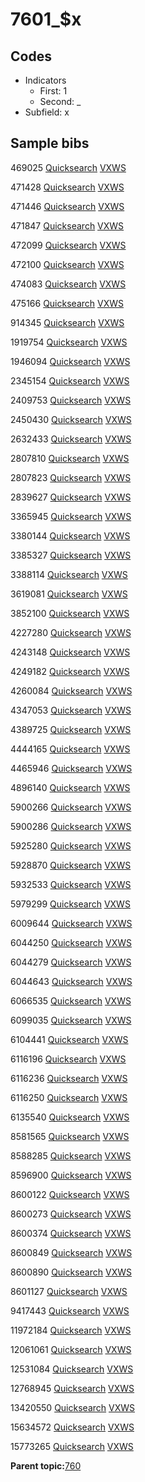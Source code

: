 # 7601\_$x

## Codes

-   Indicators
    -   First: 1
    -   Second: \_
-   Subfield: x

## Sample bibs

469025 [Quicksearch](https://search.library.yale.edu/catalog/469025) [VXWS](http://prodorbis.library.yale.edu:7014/vxws/GetHoldingsService?bibId=469025)

471428 [Quicksearch](https://search.library.yale.edu/catalog/471428) [VXWS](http://prodorbis.library.yale.edu:7014/vxws/GetHoldingsService?bibId=471428)

471446 [Quicksearch](https://search.library.yale.edu/catalog/471446) [VXWS](http://prodorbis.library.yale.edu:7014/vxws/GetHoldingsService?bibId=471446)

471847 [Quicksearch](https://search.library.yale.edu/catalog/471847) [VXWS](http://prodorbis.library.yale.edu:7014/vxws/GetHoldingsService?bibId=471847)

472099 [Quicksearch](https://search.library.yale.edu/catalog/472099) [VXWS](http://prodorbis.library.yale.edu:7014/vxws/GetHoldingsService?bibId=472099)

472100 [Quicksearch](https://search.library.yale.edu/catalog/472100) [VXWS](http://prodorbis.library.yale.edu:7014/vxws/GetHoldingsService?bibId=472100)

474083 [Quicksearch](https://search.library.yale.edu/catalog/474083) [VXWS](http://prodorbis.library.yale.edu:7014/vxws/GetHoldingsService?bibId=474083)

475166 [Quicksearch](https://search.library.yale.edu/catalog/475166) [VXWS](http://prodorbis.library.yale.edu:7014/vxws/GetHoldingsService?bibId=475166)

914345 [Quicksearch](https://search.library.yale.edu/catalog/914345) [VXWS](http://prodorbis.library.yale.edu:7014/vxws/GetHoldingsService?bibId=914345)

1919754 [Quicksearch](https://search.library.yale.edu/catalog/1919754) [VXWS](http://prodorbis.library.yale.edu:7014/vxws/GetHoldingsService?bibId=1919754)

1946094 [Quicksearch](https://search.library.yale.edu/catalog/1946094) [VXWS](http://prodorbis.library.yale.edu:7014/vxws/GetHoldingsService?bibId=1946094)

2345154 [Quicksearch](https://search.library.yale.edu/catalog/2345154) [VXWS](http://prodorbis.library.yale.edu:7014/vxws/GetHoldingsService?bibId=2345154)

2409753 [Quicksearch](https://search.library.yale.edu/catalog/2409753) [VXWS](http://prodorbis.library.yale.edu:7014/vxws/GetHoldingsService?bibId=2409753)

2450430 [Quicksearch](https://search.library.yale.edu/catalog/2450430) [VXWS](http://prodorbis.library.yale.edu:7014/vxws/GetHoldingsService?bibId=2450430)

2632433 [Quicksearch](https://search.library.yale.edu/catalog/2632433) [VXWS](http://prodorbis.library.yale.edu:7014/vxws/GetHoldingsService?bibId=2632433)

2807810 [Quicksearch](https://search.library.yale.edu/catalog/2807810) [VXWS](http://prodorbis.library.yale.edu:7014/vxws/GetHoldingsService?bibId=2807810)

2807823 [Quicksearch](https://search.library.yale.edu/catalog/2807823) [VXWS](http://prodorbis.library.yale.edu:7014/vxws/GetHoldingsService?bibId=2807823)

2839627 [Quicksearch](https://search.library.yale.edu/catalog/2839627) [VXWS](http://prodorbis.library.yale.edu:7014/vxws/GetHoldingsService?bibId=2839627)

3365945 [Quicksearch](https://search.library.yale.edu/catalog/3365945) [VXWS](http://prodorbis.library.yale.edu:7014/vxws/GetHoldingsService?bibId=3365945)

3380144 [Quicksearch](https://search.library.yale.edu/catalog/3380144) [VXWS](http://prodorbis.library.yale.edu:7014/vxws/GetHoldingsService?bibId=3380144)

3385327 [Quicksearch](https://search.library.yale.edu/catalog/3385327) [VXWS](http://prodorbis.library.yale.edu:7014/vxws/GetHoldingsService?bibId=3385327)

3388114 [Quicksearch](https://search.library.yale.edu/catalog/3388114) [VXWS](http://prodorbis.library.yale.edu:7014/vxws/GetHoldingsService?bibId=3388114)

3619081 [Quicksearch](https://search.library.yale.edu/catalog/3619081) [VXWS](http://prodorbis.library.yale.edu:7014/vxws/GetHoldingsService?bibId=3619081)

3852100 [Quicksearch](https://search.library.yale.edu/catalog/3852100) [VXWS](http://prodorbis.library.yale.edu:7014/vxws/GetHoldingsService?bibId=3852100)

4227280 [Quicksearch](https://search.library.yale.edu/catalog/4227280) [VXWS](http://prodorbis.library.yale.edu:7014/vxws/GetHoldingsService?bibId=4227280)

4243148 [Quicksearch](https://search.library.yale.edu/catalog/4243148) [VXWS](http://prodorbis.library.yale.edu:7014/vxws/GetHoldingsService?bibId=4243148)

4249182 [Quicksearch](https://search.library.yale.edu/catalog/4249182) [VXWS](http://prodorbis.library.yale.edu:7014/vxws/GetHoldingsService?bibId=4249182)

4260084 [Quicksearch](https://search.library.yale.edu/catalog/4260084) [VXWS](http://prodorbis.library.yale.edu:7014/vxws/GetHoldingsService?bibId=4260084)

4347053 [Quicksearch](https://search.library.yale.edu/catalog/4347053) [VXWS](http://prodorbis.library.yale.edu:7014/vxws/GetHoldingsService?bibId=4347053)

4389725 [Quicksearch](https://search.library.yale.edu/catalog/4389725) [VXWS](http://prodorbis.library.yale.edu:7014/vxws/GetHoldingsService?bibId=4389725)

4444165 [Quicksearch](https://search.library.yale.edu/catalog/4444165) [VXWS](http://prodorbis.library.yale.edu:7014/vxws/GetHoldingsService?bibId=4444165)

4465946 [Quicksearch](https://search.library.yale.edu/catalog/4465946) [VXWS](http://prodorbis.library.yale.edu:7014/vxws/GetHoldingsService?bibId=4465946)

4896140 [Quicksearch](https://search.library.yale.edu/catalog/4896140) [VXWS](http://prodorbis.library.yale.edu:7014/vxws/GetHoldingsService?bibId=4896140)

5900266 [Quicksearch](https://search.library.yale.edu/catalog/5900266) [VXWS](http://prodorbis.library.yale.edu:7014/vxws/GetHoldingsService?bibId=5900266)

5900286 [Quicksearch](https://search.library.yale.edu/catalog/5900286) [VXWS](http://prodorbis.library.yale.edu:7014/vxws/GetHoldingsService?bibId=5900286)

5925280 [Quicksearch](https://search.library.yale.edu/catalog/5925280) [VXWS](http://prodorbis.library.yale.edu:7014/vxws/GetHoldingsService?bibId=5925280)

5928870 [Quicksearch](https://search.library.yale.edu/catalog/5928870) [VXWS](http://prodorbis.library.yale.edu:7014/vxws/GetHoldingsService?bibId=5928870)

5932533 [Quicksearch](https://search.library.yale.edu/catalog/5932533) [VXWS](http://prodorbis.library.yale.edu:7014/vxws/GetHoldingsService?bibId=5932533)

5979299 [Quicksearch](https://search.library.yale.edu/catalog/5979299) [VXWS](http://prodorbis.library.yale.edu:7014/vxws/GetHoldingsService?bibId=5979299)

6009644 [Quicksearch](https://search.library.yale.edu/catalog/6009644) [VXWS](http://prodorbis.library.yale.edu:7014/vxws/GetHoldingsService?bibId=6009644)

6044250 [Quicksearch](https://search.library.yale.edu/catalog/6044250) [VXWS](http://prodorbis.library.yale.edu:7014/vxws/GetHoldingsService?bibId=6044250)

6044279 [Quicksearch](https://search.library.yale.edu/catalog/6044279) [VXWS](http://prodorbis.library.yale.edu:7014/vxws/GetHoldingsService?bibId=6044279)

6044643 [Quicksearch](https://search.library.yale.edu/catalog/6044643) [VXWS](http://prodorbis.library.yale.edu:7014/vxws/GetHoldingsService?bibId=6044643)

6066535 [Quicksearch](https://search.library.yale.edu/catalog/6066535) [VXWS](http://prodorbis.library.yale.edu:7014/vxws/GetHoldingsService?bibId=6066535)

6099035 [Quicksearch](https://search.library.yale.edu/catalog/6099035) [VXWS](http://prodorbis.library.yale.edu:7014/vxws/GetHoldingsService?bibId=6099035)

6104441 [Quicksearch](https://search.library.yale.edu/catalog/6104441) [VXWS](http://prodorbis.library.yale.edu:7014/vxws/GetHoldingsService?bibId=6104441)

6116196 [Quicksearch](https://search.library.yale.edu/catalog/6116196) [VXWS](http://prodorbis.library.yale.edu:7014/vxws/GetHoldingsService?bibId=6116196)

6116236 [Quicksearch](https://search.library.yale.edu/catalog/6116236) [VXWS](http://prodorbis.library.yale.edu:7014/vxws/GetHoldingsService?bibId=6116236)

6116250 [Quicksearch](https://search.library.yale.edu/catalog/6116250) [VXWS](http://prodorbis.library.yale.edu:7014/vxws/GetHoldingsService?bibId=6116250)

6135540 [Quicksearch](https://search.library.yale.edu/catalog/6135540) [VXWS](http://prodorbis.library.yale.edu:7014/vxws/GetHoldingsService?bibId=6135540)

8581565 [Quicksearch](https://search.library.yale.edu/catalog/8581565) [VXWS](http://prodorbis.library.yale.edu:7014/vxws/GetHoldingsService?bibId=8581565)

8588285 [Quicksearch](https://search.library.yale.edu/catalog/8588285) [VXWS](http://prodorbis.library.yale.edu:7014/vxws/GetHoldingsService?bibId=8588285)

8596900 [Quicksearch](https://search.library.yale.edu/catalog/8596900) [VXWS](http://prodorbis.library.yale.edu:7014/vxws/GetHoldingsService?bibId=8596900)

8600122 [Quicksearch](https://search.library.yale.edu/catalog/8600122) [VXWS](http://prodorbis.library.yale.edu:7014/vxws/GetHoldingsService?bibId=8600122)

8600273 [Quicksearch](https://search.library.yale.edu/catalog/8600273) [VXWS](http://prodorbis.library.yale.edu:7014/vxws/GetHoldingsService?bibId=8600273)

8600374 [Quicksearch](https://search.library.yale.edu/catalog/8600374) [VXWS](http://prodorbis.library.yale.edu:7014/vxws/GetHoldingsService?bibId=8600374)

8600849 [Quicksearch](https://search.library.yale.edu/catalog/8600849) [VXWS](http://prodorbis.library.yale.edu:7014/vxws/GetHoldingsService?bibId=8600849)

8600890 [Quicksearch](https://search.library.yale.edu/catalog/8600890) [VXWS](http://prodorbis.library.yale.edu:7014/vxws/GetHoldingsService?bibId=8600890)

8601127 [Quicksearch](https://search.library.yale.edu/catalog/8601127) [VXWS](http://prodorbis.library.yale.edu:7014/vxws/GetHoldingsService?bibId=8601127)

9417443 [Quicksearch](https://search.library.yale.edu/catalog/9417443) [VXWS](http://prodorbis.library.yale.edu:7014/vxws/GetHoldingsService?bibId=9417443)

11972184 [Quicksearch](https://search.library.yale.edu/catalog/11972184) [VXWS](http://prodorbis.library.yale.edu:7014/vxws/GetHoldingsService?bibId=11972184)

12061061 [Quicksearch](https://search.library.yale.edu/catalog/12061061) [VXWS](http://prodorbis.library.yale.edu:7014/vxws/GetHoldingsService?bibId=12061061)

12531084 [Quicksearch](https://search.library.yale.edu/catalog/12531084) [VXWS](http://prodorbis.library.yale.edu:7014/vxws/GetHoldingsService?bibId=12531084)

12768945 [Quicksearch](https://search.library.yale.edu/catalog/12768945) [VXWS](http://prodorbis.library.yale.edu:7014/vxws/GetHoldingsService?bibId=12768945)

13420550 [Quicksearch](https://search.library.yale.edu/catalog/13420550) [VXWS](http://prodorbis.library.yale.edu:7014/vxws/GetHoldingsService?bibId=13420550)

15634572 [Quicksearch](https://search.library.yale.edu/catalog/15634572) [VXWS](http://prodorbis.library.yale.edu:7014/vxws/GetHoldingsService?bibId=15634572)

15773265 [Quicksearch](https://search.library.yale.edu/catalog/15773265) [VXWS](http://prodorbis.library.yale.edu:7014/vxws/GetHoldingsService?bibId=15773265)

**Parent topic:**[760](../../tags/760/760.md)

